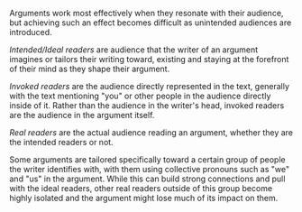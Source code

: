 Arguments work most effectively when they resonate with their audience, but achieving such an effect becomes difficult as unintended audiences are introduced.

*Intended/Ideal readers*  are audience that the writer of an argument imagines or tailors their writing toward, existing and staying at the forefront of their mind as they shape their argument.

*Invoked readers* are the audience directly represented in the text, generally with the text mentioning "you" or other people in the audience directly inside of it. Rather than the audience in the writer's head, invoked readers are the audience in the argument itself.

*Real readers* are the actual audience reading an argument, whether they are the intended readers or not.

Some arguments are tailored specifically toward a certain group of people the writer identifies with, with them using collective pronouns such as "we" and "us" in the argument. While this can build strong connections and pull with the ideal readers, other real readers outside of this group become highly isolated and the argument might lose much of its impact on them.